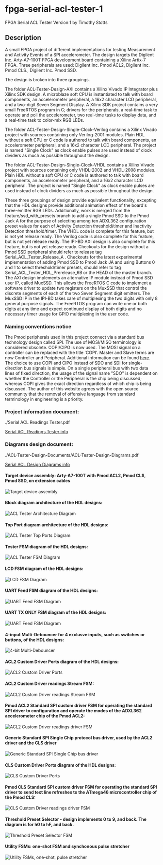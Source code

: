 # fpga-serial-acl-tester-1

FPGA Serial ACL Tester Version 1
by Timothy Stotts


## Description
A small FPGA project of different implementations for testing Measurement and Activity Events of a SPI accelerometer.
The design targets the Digilent Inc. Arty-A7-100T FPGA development board containing a Xilinx Artix-7 FPGA.
Three peripherals are used: Digilent Inc. Pmod ACL2, Digilent Inc. Pmod CLS., Digilent Inc. Pmod SSD.

The design is broken into three groupings.

The folder ACL-Tester-Design-AXI contains a Xilinx Vivado IP Integrator plus
Xilinx SDK design. A microblaze soft CPU is instantiated to talk with board components, an accelerometer peripheral,
a 16x2 character LCD peripheral, and a two-digit Seven Segment Display.
A Xilinx SDK project contains a very small FreeRTOS program in C; drivers
for the peripherals, a real-time task to operate and poll the accelerometer,
two real-time tasks to display data, and a real-time task to color-mix RGB LEDs.

The folder ACL-Tester-Design-Single-Clock-Verilog contains a Xilinx Vivado project with sources
containing only Verilog-2001 modules. Plain HDL without a soft CPU or C code is authored to
talk with board components, an accelerometer peripheral, and a 16x2 character LCD peripheral.
The project is named "Single Clock" as clock enable pulses are used instead of clock dividers
as much as possible throughout the design.

The folder ACL-Tester-Design-Single-Clock-VHDL contains a Xilinx Vivado project with sources
containing only VHDL-2002 and VHDL-2008 modules. Plain HDL without a soft CPU or C code is authored to
talk with board components, an accelerometer peripheral, and a 16x2 character LCD peripheral.
The project is named "Single Clock" as clock enable pulses are used instead of clock dividers
as much as possible throughout the design.

These three groupings of design provide equivalent functionality, excepting that the HDL designs provide
additional animation effect of the board's three-emitter RGB LEDs. Additionally, work is merged from
the feature/ssd_with_presets branch to add a single Pmod SSD to the Pmod Jack A for the purpose of
selecting among ten ADXL362 configuration preset values for each of Activity Detection threshold/timer
and Inactivity Detection threshold/timer. The VHDL code is complete for this feature, but is not yet
release ready. The Verilog code is also complete for this feature, but is not yet release ready.
The IPI-BD AXI design is also complete for this feature, but is not yet release ready.
Checkouts for the design without a Pmod SSD peripheral should refer to release tag
Serial_ACL_Tester_Release_A . Checkouts for the latest experimental implementation of adding
Pmod SSD to Pmod Jack JA and using Buttons 0 and 1 to select threshold/timer presets, should
refer to tag Serial_ACL_Tester_HDL_Prerelease_6B or the HEAD of the master branch. The AXI design
implements an alternative IP module instead of Pmod SSD user IP, called MuxSSD. This allows the
FreeRTOS C code to implement a software driver to update two registers on the MuxSSD that control
the discrete segments of each of the two Seven Segment digit emitters. The MuxSSD IP in the IPI-BD
takes care of multiplexing the two digits with only 8 general purpose signals. The FreeRTOS
program can write one or both digits at any time and expect continued display of both digits
and no necessary timer usage for GPIO multiplexing in the user code.

### Naming conventions notice
The Pmod peripherals used in this project connect via a standard bus technology design called SPI.
The use of MOSI/MISO terminology is considered obsolete. COPI/CIPO is now used. The MOSI signal on a
controller can be replaced with the title 'COPI'. Master and Slave terms are now Controller and Peripheral.
Additional information can be found [here](https://www.oshwa.org/a-resolution-to-redefine-spi-signal-names).
The choice to use COPI and CIPO instead of SDO and SDI for single-direction bus signals is simple.
On a single peripheral bus with two data lines of fixed direction, the usage of the signal name
"SDO" is dependent on whether the Controller or the Peripheral is the chip being discussed;
whereas COPI gives the exact direction regardless of which chip is being discussed. The author
of this website agrees with the open source community that the removal of offensive language from
standard terminology in engineering is a priority.

### Project information document:

./Serial ACL Readings Tester.pdf

[Serial ACL Readings Tester info](https://github.com/timothystotts/fpga-serial-acl-tester-1/blob/master/Serial%20ACL%20Readings%20Tester.pdf)

### Diagrams design document:

./ACL-Tester-Design-Documents/ACL-Tester-Design-Diagrams.pdf

[Serial ACL Design Diagrams info](https://github.com/timothystotts/fpga-serial-acl-tester-1/blob/master/ACL-Tester-Design-Documents/ACL-Tester-Design-Diagrams.pdf)

#### Target device assembly: Arty-A7-100T with Pmod ACL2, Pmod CLS, Pmod SSD, on extension cables
![Target device assembly](https://github.com/timothystotts/fpga-serial-acl-tester-1/blob/master/ACL-Tester-Design-Documents/img_serial-acl-tester-assembled-20190718.jpg)

#### Block diagram architecture of the HDL designs:
![ACL Tester Architecture Diagram](https://github.com/timothystotts/fpga-serial-acl-tester-1/blob/master/ACL-Tester-Design-Documents/ACL-Tester-Design-Diagrams-Architecture%201.svg)

#### Top Port diagram architecture of the HDL designs:
![ACL Tester Top Ports Diagram](https://github.com/timothystotts/fpga-serial-acl-tester-1/blob/master/ACL-Tester-Design-Documents/ACL-Tester-Design-Diagrams-Top-Ports.svg)

#### Tester FSM diagram of the HDL designs:
![ACL Tester FSM Diagram](https://github.com/timothystotts/fpga-serial-acl-tester-1/blob/master/ACL-Tester-Design-Documents/ACL-Tester-Design-Diagrams-Tester-FSM.svg)

#### LCD FSM diagram of the HDL designs:
![LCD FSM Diagram](https://github.com/timothystotts/fpga-serial-acl-tester-1/blob/master/ACL-Tester-Design-Documents/ACL-Tester-Design-Diagrams-LCD-FSM.svg)

#### UART Feed FSM diagram of the HDL designs:
![UART Feed FSM Diagram](https://github.com/timothystotts/fpga-serial-acl-tester-1/blob/master/ACL-Tester-Design-Documents/ACL-Tester-Design-Diagrams-UARTfeed.svg)

#### UART TX ONLY FSM diagram of the HDL designs:
![UART Feed FSM Diagram](https://github.com/timothystotts/fpga-serial-acl-tester-1/blob/master/ACL-Tester-Design-Documents/ACL-Tester-Design-Diagrams-UART-Tx-FSM.svg)

#### 4-input Multi-Debouncer for 4 exclusve inputs, such as switches or buttons, of the HDL designs:
![4-bit Multi-Debouncer](https://github.com/timothystotts/fpga-serial-acl-tester-1/blob/master/ACL-Tester-Design-Documents/ACL-Tester-Design-Diagrams-multi-debounce.svg)

#### ACL2 Custom Driver Ports diagram of the HDL designs:
![ACL2 Custom Driver Ports](https://github.com/timothystotts/fpga-serial-acl-tester-1/blob/master/ACL-Tester-Design-Documents/ACL-Tester-Design-Diagrams-ACL2-ports.svg)

#### ACL2 Custom Driver readings Stream FSM:
![ACL2 Custom Driver readings Stream FSM](https://github.com/timothystotts/fpga-serial-acl-tester-1/blob/master/ACL-Tester-Design-Documents/ACL-Tester-Design-Diagrams-StreamFSM.svg)

#### Pmod ACL2 Standard SPI custom driver FSM for operating the standard SPI driver to configuration and operate the modes of the ADXL362 accelerometer chip of the Pmod ACL2:
![ACL2 Custom Driver readings driver FSM](https://github.com/timothystotts/fpga-serial-acl-tester-1/blob/master/ACL-Tester-Design-Documents/ACL-Tester-Design-Diagrams-ADXL362-driver-FSM.svg)

#### Generic Standard SPI Single Chip protocol bus driver, used by the ACL2 driver and the CLS driver
![Generic Standard SPI Single Chip bus driver](https://github.com/timothystotts/fpga-serial-acl-tester-1/blob/master/ACL-Tester-Design-Documents/ACL-Tester-Design-Diagrams-SPI-generic-FSM.svg)

#### CLS Custom Driver Ports diagram of the HDL designs:
![CLS Custom Driver Ports](https://github.com/timothystotts/fpga-serial-acl-tester-1/blob/master/ACL-Tester-Design-Documents/ACL-Tester-Design-Diagrams-CLS-ports.svg)

#### Pmod CLS Standard SPI custom driver FSM for operating the standard SPI driver to send text line refreshes to the ATmega48 microcontroller chip of the Pmod CLS:
![CLS Custom Driver readings driver FSM](https://github.com/timothystotts/fpga-serial-acl-tester-1/blob/master/ACL-Tester-Design-Documents/ACL-Tester-Design-Diagrams-CLS-driver-FSM.svg)

#### Threshold Preset Selector - design implements 0 to 9, and back. The diagram is for h0 to hF, and back.
![Threshold Preset Selector FSM](https://github.com/timothystotts/fpga-serial-acl-tester-1/blob/master/ACL-Tester-Design-Documents/ACL-Tester-Design-Diagrams-thresh-preset-sel-FSM.svg)

#### Utility FSMs: one-shot FSM and synchonous pulse stretcher
![Utility FSMs, one-shot, pulse stretcher](https://github.com/timothystotts/fpga-serial-acl-tester-1/blob/master/ACL-Tester-Design-Documents/ACL-Tester-Design-Diagrams-Utility-FSMs.svg)

